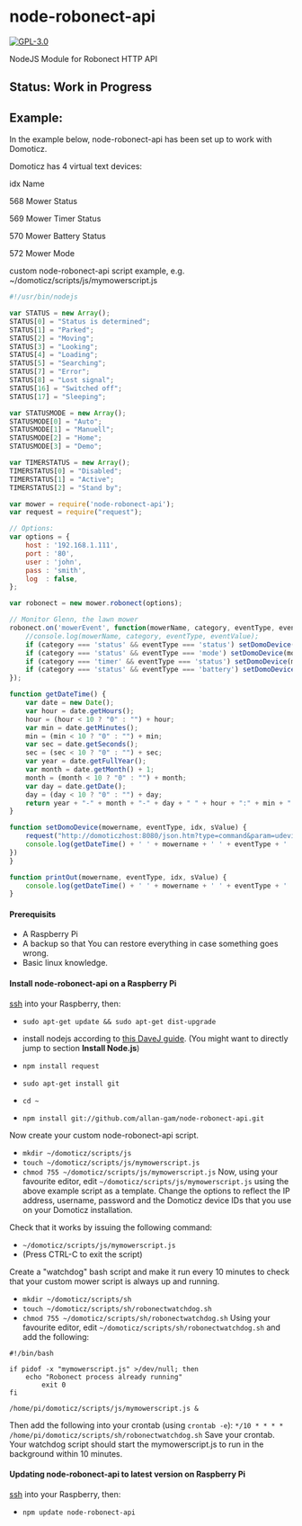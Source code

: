 # node-robonect-api
[![GPL-3.0](https://img.shields.io/badge/license-GPL-blue.svg)]()

NodeJS Module for Robonect HTTP API 

## Status: Work in Progress

## Example:

In the example below, node-robonect-api has been set up to work with Domoticz.

Domoticz has 4 virtual text devices:

idx	Name

568	Mower Status

569	Mower Timer Status

570	Mower Battery Status

572	Mower Mode

custom node-robonect-api script example, e.g. ~/domoticz/scripts/js/mymowerscript.js
```javascript
#!/usr/bin/nodejs

var STATUS = new Array();
STATUS[0] = "Status is determined";
STATUS[1] = "Parked";
STATUS[2] = "Moving";
STATUS[3] = "Looking";
STATUS[4] = "Loading";
STATUS[5] = "Searching";
STATUS[7] = "Error";
STATUS[8] = "Lost signal";
STATUS[16] = "Switched off";
STATUS[17] = "Sleeping";

var STATUSMODE = new Array();
STATUSMODE[0] = "Auto";
STATUSMODE[1] = "Manuell";
STATUSMODE[2] = "Home";
STATUSMODE[3] = "Demo";

var TIMERSTATUS = new Array();
TIMERSTATUS[0] = "Disabled";
TIMERSTATUS[1] = "Active";
TIMERSTATUS[2] = "Stand by";

var mower = require('node-robonect-api');
var request = require("request");

// Options:
var options = {
	host : '192.168.1.111',
	port : '80',
	user : 'john',
	pass : 'smith',
	log  : false,
};

var robonect = new mower.robonect(options);

// Monitor Glenn, the lawn mower
robonect.on('mowerEvent', function(mowerName, category, eventType, eventValue) {
	//console.log(mowerName, category, eventType, eventValue);
	if (category === 'status' && eventType === 'status') setDomoDevice(mowerName, eventType, 568, STATUS[eventValue])
	if (category === 'status' && eventType === 'mode') setDomoDevice(mowerName, eventType, 572, STATUSMODE[eventValue])
	if (category === 'timer' && eventType === 'status') setDomoDevice(mowerName, eventType, 569, TIMERSTATUS[eventValue])
	if (category === 'status' && eventType === 'battery') setDomoDevice(mowerName, eventType, 570, eventValue)
});

function getDateTime() {
	var date = new Date();
	var hour = date.getHours();
	hour = (hour < 10 ? "0" : "") + hour;
	var min = date.getMinutes();
	min = (min < 10 ? "0" : "") + min;
	var sec = date.getSeconds();
	sec = (sec < 10 ? "0" : "") + sec;
	var year = date.getFullYear();
	var month = date.getMonth() + 1;
	month = (month < 10 ? "0" : "") + month;
	var day = date.getDate();
	day = (day < 10 ? "0" : "") + day;
	return year + "-" + month + "-" + day + " " + hour + ":" + min + ":" + sec;
}

function setDomoDevice(mowername, eventType, idx, sValue) {
	request("http://domoticzhost:8080/json.htm?type=command&param=udevice&nvalue=0&idx=" + idx + "&svalue=" + sValue, function(error, response, body) {
	console.log(getDateTime() + ' ' + mowername + ' ' + eventType + ' ' + idx + ' ' + sValue);
})
}

function printOut(mowername, eventType, idx, sValue) {
	console.log(getDateTime() + ' ' + mowername + ' ' + eventType + ' ' + idx + ' ' + sValue);
}

```

#### Prerequisits
* A Raspberry Pi 
* A backup so that You can restore everything in case something goes wrong.
* Basic linux knowledge.

#### Install node-robonect-api on a Raspberry Pi 

[ssh](https://www.raspberrypi.org/documentation/remote-access/ssh/) into your Raspberry, then:
* `sudo apt-get update && sudo apt-get dist-upgrade`
* install nodejs according to [this DaveJ guide](http://thisdavej.com/beginners-guide-to-installing-node-js-on-a-raspberry-pi/). (You might want to directly jump to section **Install Node.js**)

* `npm install request`
* `sudo apt-get install git`
* `cd ~`
* `npm install git://github.com/allan-gam/node-robonect-api.git`

Now create your custom node-robonect-api script.
* `mkdir ~/domoticz/scripts/js`
* `touch ~/domoticz/scripts/js/mymowerscript.js`
* `chmod 755 ~/domoticz/scripts/js/mymowerscript.js`
Now, using your favourite editor, edit `~/domoticz/scripts/js/mymowerscript.js` using the above example script as a template. Change the options to reflect the IP address, username, password and the Domoticz device IDs that you use on your Domoticz installation.

Check that it works by issuing the following command:
* `~/domoticz/scripts/js/mymowerscript.js`
* (Press CTRL-C to exit the script)

Create a "watchdog" bash script and make it run every 10 minutes to check that your custom mower script is always up and running.
* `mkdir ~/domoticz/scripts/sh`
* `touch ~/domoticz/scripts/sh/robonectwatchdog.sh`
* `chmod 755 ~/domoticz/scripts/sh/robonectwatchdog.sh`
Using your favourite editor, edit `~/domoticz/scripts/sh/robonectwatchdog.sh` and add the following:
```
#!/bin/bash

if pidof -x "mymowerscript.js" >/dev/null; then
    echo "Robonect process already running"
		exit 0
fi

/home/pi/domoticz/scripts/js/mymowerscript.js &
```
Then add the following into your crontab (using `crontab -e`):
`*/10 * * * * /home/pi/domoticz/scripts/sh/robonectwatchdog.sh`
Save your crontab. Your watchdog script should start the mymowerscript.js to run in the background within 10 minutes.


#### Updating node-robonect-api to latest version on Raspberry Pi 

[ssh](https://www.raspberrypi.org/documentation/remote-access/ssh/) into your Raspberry, then:
* `npm update node-robonect-api`
